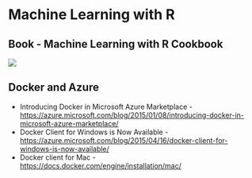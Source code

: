 Machine Learning with R
====

## Book - Machine Learning with R Cookbook 

![](http://proquestcombo.safaribooksonline.com.ezproxy.torontopubliclibrary.ca/static/201506-7962-techbus/images/9781783982042/9781783982042_s.jpg)

## Docker and Azure
- Introducing Docker in Microsoft Azure Marketplace  - https://azure.microsoft.com/blog/2015/01/08/introducing-docker-in-microsoft-azure-marketplace/
- Docker Client for Windows is Now Available - https://azure.microsoft.com/blog/2015/04/16/docker-client-for-windows-is-now-available/
- Docker client for Mac - https://docs.docker.com/engine/installation/mac/